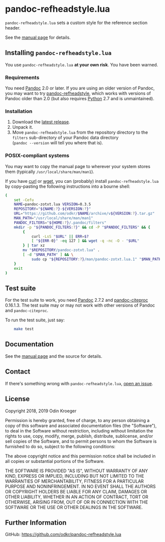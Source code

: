 # pandoc-refheadstyle.lua

`pandoc-refheadstyle.lua` sets a custom style for the reference section
header.

See the [manual page](man/pandoc-refheadstyle.lua.md) for details.


## Installing `pandoc-refheadstyle.lua`

You use `pandoc-refheadstyle.lua` **at your own risk**. You have been warned.

### Requirements

You need [Pandoc](https://www.pandoc.org/) 2.0 or later. If you are using an 
older version of Pandoc, you may want to try 
[pandoc-refheadstyle](https://github.com/odkr/pandoc-refheadstyle),
which works with versions of Pandoc older than 2.0 (but also requires 
[Python](https://www.python.org/) 2.7 and is unmaintained).


### Installation

1. Download the 
   [latest release](https://github.com/odkr/pandoc-refheadstyle.lua/releases/latest).
2. Unpack it.
3. Move `pandoc-refheadstyle.lua` from the repository directory to the
   `filters` sub-directory of your Pandoc data directory    
   (`pandoc --version` will tell you where that is).

### POSIX-compliant systems

You may want to copy the manual page to wherever your system stores them
(typically `/usr/local/share/man/man1`).

If you have [curl](https://curl.haxx.se/) or 
[wget](https://www.gnu.org/software/wget/), you can (probably)
install `pandoc-refheadstyle.lua` by copy-pasting the
following instructions into a bourne shell:

```sh
(
    set -Cefu
    NAME=pandoc-zotxt.lua VERSION=0.3.5
    REPOSITORY="${NAME:?}-${VERSION:?}"
    URL="https://github.com/odkr/$NAME/archive/v${VERSION:?}.tar.gz"
    MAN_PATH="/usr/local/share/man/man1"
    PANDOC_FILTERS="${HOME:?}/.pandoc/filters"
    mkdir -p "${PANDOC_FILTERS:?}" && cd -P "$PANDOC_FILTERS" && {
        {
            curl -LsS "$URL" || ERR=$?
            [ "${ERR-0}" -eq 127 ] && wget -q -nc -O - "$URL"
        } | tar xz
        mv "$REPOSITORY/pandoc-zotxt.lua" .
        [ -d "$MAN_PATH" ] && \
            sudo cp "${REPOSITORY:?}/man/pandoc-zotxt.lua.1" "$MAN_PATH"
    }
    exit
)
```

## Test suite

For the test suite to work, you need [Pandoc](https://www.pandoc.org/) 2.7.2 
and [pandoc-citeproc](https://github.com/jgm/pandoc-citeproc) 0.16.1.3.
The test suite may or may not work with other versions of Pandoc and
`pandoc-citeproc`.

To run the test suite, just say:

```sh
    make test
```

## Documentation

See the [manual page](man/pandoc-refheadstyle.lua.md)
and the source for details.


## Contact

If there's something wrong with `pandoc-refheadstyle.lua`, 
[open an issue](https://github.com/odkr/pandoc-refheadstyle.lua/issues).


## License

Copyright 2018, 2019 Odin Kroeger

Permission is hereby granted, free of charge, to any person obtaining a copy
of this software and associated documentation files (the "Software"), to deal
in the Software without restriction, including without limitation the rights
to use, copy, modify, merge, publish, distribute, sublicense, and/or sell
copies of the Software, and to permit persons to whom the Software is
furnished to do so, subject to the following conditions:

The above copyright notice and this permission notice shall be included in
all copies or substantial portions of the Software.

THE SOFTWARE IS PROVIDED "AS IS", WITHOUT WARRANTY OF ANY KIND, EXPRESS OR
IMPLIED, INCLUDING BUT NOT LIMITED TO THE WARRANTIES OF MERCHANTABILITY,
FITNESS FOR A PARTICULAR PURPOSE AND NONINFRINGEMENT. IN NO EVENT SHALL THE
AUTHORS OR COPYRIGHT HOLDERS BE LIABLE FOR ANY CLAIM, DAMAGES OR OTHER
LIABILITY, WHETHER IN AN ACTION OF CONTRACT, TORT OR OTHERWISE, ARISING FROM,
OUT OF OR IN CONNECTION WITH THE SOFTWARE OR THE USE OR OTHER DEALINGS IN THE
SOFTWARE.


## Further Information


GitHub:
    <https://github.com/odkr/pandoc-refheadstyle.lua>